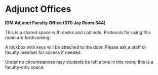 # Adjunct Offices

**IDM Adjunct Faculty Office \(370 Jay Room 344\)**

This is a shared space with desks and cabinets. Protocols for using this room are forthcoming.

A lockbox with keys will be attached to the door. Please ask a staff or faculty member for access if needed.

Under no circumstances may students be left alone in this room; this is a faculty-only space.
